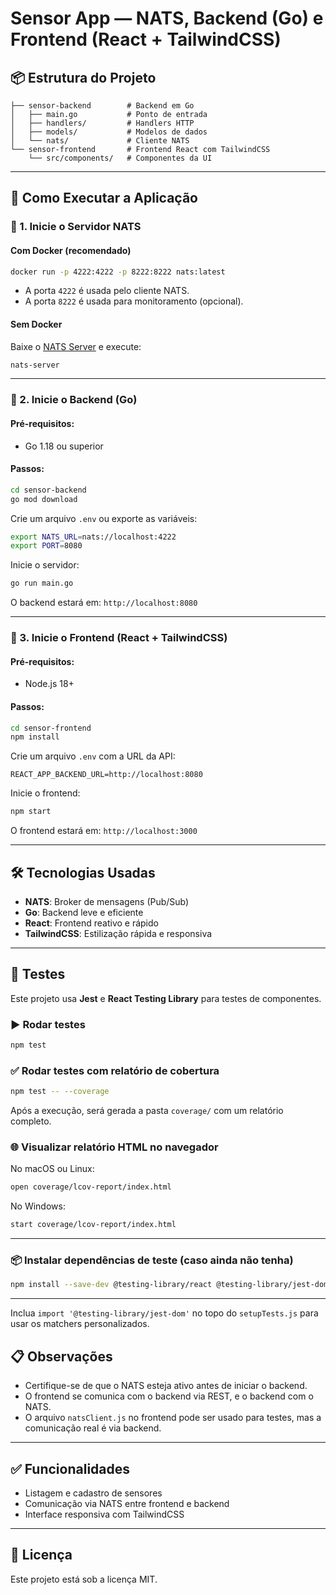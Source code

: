 # Sensor App — NATS, Backend (Go) e Frontend (React + TailwindCSS)

## 📦 Estrutura do Projeto

```
├── sensor-backend        # Backend em Go
│   ├── main.go           # Ponto de entrada
│   ├── handlers/         # Handlers HTTP
│   ├── models/           # Modelos de dados
│   └── nats/             # Cliente NATS
└── sensor-frontend       # Frontend React com TailwindCSS
    └── src/components/   # Componentes da UI
```

---

## 🚀 Como Executar a Aplicação

### 🔁 1. Inicie o Servidor NATS

#### Com Docker (recomendado)
```bash
docker run -p 4222:4222 -p 8222:8222 nats:latest
```

- A porta `4222` é usada pelo cliente NATS.
- A porta `8222` é usada para monitoramento (opcional).

#### Sem Docker
Baixe o [NATS Server](https://docs.nats.io/running-a-nats-service/introduction/installation) e execute:

```bash
nats-server
```

---

### 🧠 2. Inicie o Backend (Go)

#### Pré-requisitos:
- Go 1.18 ou superior

#### Passos:
```bash
cd sensor-backend
go mod download
```

Crie um arquivo `.env` ou exporte as variáveis:

```bash
export NATS_URL=nats://localhost:4222
export PORT=8080
```

Inicie o servidor:
```bash
go run main.go
```

O backend estará em: `http://localhost:8080`

---

### 🎨 3. Inicie o Frontend (React + TailwindCSS)

#### Pré-requisitos:
- Node.js 18+

#### Passos:
```bash
cd sensor-frontend
npm install
```

Crie um arquivo `.env` com a URL da API:
```env
REACT_APP_BACKEND_URL=http://localhost:8080
```

Inicie o frontend:
```bash
npm start
```

O frontend estará em: `http://localhost:3000`

---

## 🛠️ Tecnologias Usadas

- **NATS**: Broker de mensagens (Pub/Sub)
- **Go**: Backend leve e eficiente
- **React**: Frontend reativo e rápido
- **TailwindCSS**: Estilização rápida e responsiva

---

## 🧪 Testes

Este projeto usa **Jest** e **React Testing Library** para testes de componentes.

### ▶️ Rodar testes

```bash
npm test
```

### ✅ Rodar testes com relatório de cobertura

```bash
npm test -- --coverage
```

Após a execução, será gerada a pasta `coverage/` com um relatório completo.

### 🌐 Visualizar relatório HTML no navegador

No macOS ou Linux:
```bash
open coverage/lcov-report/index.html
```

No Windows:
```bash
start coverage/lcov-report/index.html
```

---

### 📦 Instalar dependências de teste (caso ainda não tenha)

```bash
npm install --save-dev @testing-library/react @testing-library/jest-dom
```

---

Inclua `import '@testing-library/jest-dom'` no topo do `setupTests.js` para usar os matchers personalizados.


## 📋 Observações

- Certifique-se de que o NATS esteja ativo antes de iniciar o backend.
- O frontend se comunica com o backend via REST, e o backend com o NATS.
- O arquivo `natsClient.js` no frontend pode ser usado para testes, mas a comunicação real é via backend.

---

## ✅ Funcionalidades

- Listagem e cadastro de sensores
- Comunicação via NATS entre frontend e backend
- Interface responsiva com TailwindCSS

---

## 📄 Licença

Este projeto está sob a licença MIT.
